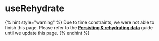 # useRehydrate

{% hint style="warning" %}
Due to time constraints, we were not able to finish this page. Please refer to the [**Persisting & rehydrating data**](../guides/persisting-and-rehydrating-data.md#userehydrate) guide until we update this page.
{% endhint %}
